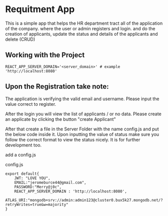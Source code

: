 # Requitment App
This is a simple app that helps the HR department tract all of the application of the company.
where the user or admin registers and login. and do the creation of applicants, update the status and details of the applicants and delete (CRUD)


## Working with the Project
```
REACT_APP_SERVER_DOMAIN='<server_domain>' # example 'http://localhost:8080'
```
## Upon the Registration take note: 
The application is verifying the valid email and username. Please input the value correct to register.

After the login you will view the list of applicants / or no data. Please create an applicate by clicking the button "create Applicant"


After that create a file in the Server Folder with the name config.js and put the below code inside it.
Upon inputting the value of status make sure you follow the correct format to view the status nicely. It is for further development too.

add a config.js

config.js
```
export default{
    JWT: "LOVE YOU",
    EMAIL:"jeromeburce44@gmail.com",
    PASSWORD:"Merry@j0c",
    REACT_APP_SERVER_DOMAIN : 'http://localhost:8080',
    ATLAS_URI:"mongodb+srv://admin:admin123@cluster0.bux5k27.mongodb.net/?retryWrites=true&w=majority"
}
```


